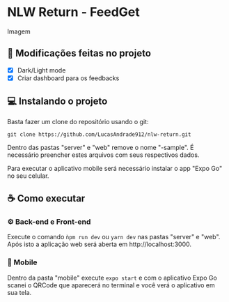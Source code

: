 # NLW Return - FeedGet

Imagem

## 🚀 Modificações feitas no projeto

- [x] Dark/Light mode
- [x] Criar dashboard para os feedbacks

## 💻 Instalando o projeto

Basta fazer um clone do repositório usando o git:
```
git clone https://github.com/LucasAndrade912/nlw-return.git
```

Dentro das pastas "server" e "web" remove o nome "-sample". É necessário preencher estes arquivos com seus respectivos dados.

Para executar o aplicativo mobile será necessário instalar o app "Expo Go" no seu celular.

## ☕ Como executar

### ⚙️ Back-end e Front-end

Execute o comando ```ǹpm run dev``` ou ```yarn dev``` nas pastas "server" e "web". Após isto a aplicação web será aberta em http://localhost:3000.

### 📲 Mobile

Dentro da pasta "mobile" execute ```expo start``` e com o aplicativo Expo Go scanei o QRCode que aparecerá no terminal e você verá o aplicativo em sua tela.
